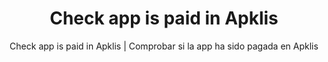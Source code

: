 ---
layout: post
title: Check app is paid in Apklis
subtitle: Check app is paid in Apklis | Comprobar si la app ha sido pagada en Apklis
gh-repo: cz9dev/apklispaidchequed
gh-badge: [star, fork, follow]
tags: [test]
comments: true
---